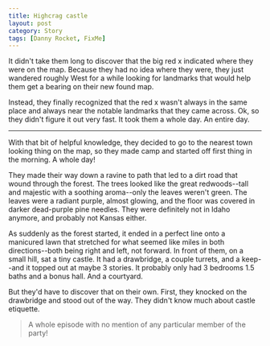 ```yaml
---
title: Highcrag castle
layout: post
category: Story
tags: [Danny Rocket, FixMe]
---
```

It didn't take them long to discover that the big red x indicated where they were on the map. Because they had no idea where they were, they just wandered roughly West for a while looking for landmarks that would help them get a bearing on their new found map.

<!-- more -->

Instead, they finally recognized that the red x wasn't always in the same place and always near the notable landmarks that they came across. Ok, so they didn't figure it out very fast. It took them a whole day. An entire day.

* * *

With that bit of helpful knowledge, they decided to go to the nearest town looking thing on the map, so they made camp and started off first thing in the morning. A whole day!

They made their way down a ravine to path that led to a dirt road that wound through the forest. The trees looked like the great redwoods--tall and majestic with a soothing aroma--only the leaves weren't green. The leaves were a radiant purple, almost glowing, and the floor was covered in darker dead-purple pine needles. They were definitely not in Idaho anymore, and probably not Kansas either.

As suddenly as the forest started, it ended in a perfect line onto a manicured lawn that stretched for what seemed like miles in both directions--both being right and left, not forward. In front of them, on a small hill, sat a tiny castle. It had a drawbridge, a couple turrets, and a keep--and it topped out at maybe 3 stories. It probably only had 3 bedrooms 1.5 baths and a bonus hall. And a courtyard.

But they'd have to discover that on their own. First, they knocked on the drawbridge and stood out of the way. They didn't know much about castle etiquette.

> A whole episode with no mention of any particular member of the party!